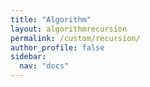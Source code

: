 ```yaml
---
title: "Algorithm"
layout: algorithmrecursion
permalink: /custom/recursion/
author_profile: false
sidebar:
  nav: "docs"
---
```

